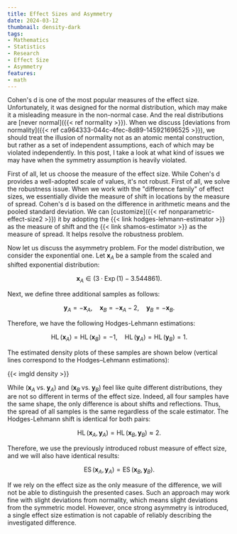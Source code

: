 ```yaml
---
title: Effect Sizes and Asymmetry
date: 2024-03-12
thumbnail: density-dark
tags:
- Mathematics
- Statistics
- Research
- Effect Size
- Asymmetry
features:
- math
---
```


Cohen's d is one of the most popular measures of the effect size.
Unfortunately, it was designed for the normal distribution,
  which may make it a misleading measure in the non-normal case.
And the real distributions are [never normal]({{< ref normality >}}).
When we discuss [deviations from normality]({{< ref ca964333-044c-4fec-8d89-145921696525 >}}),
  we should treat the illusion of normality not as an atomic mental construction,
  but rather as a set of independent assumptions, each of which may be violated independently.
In this post, I take a look at what kind of issues we may have when the symmetry assumption is heavily violated.

<!--more-->

First of all, let us choose the measure of the effect size.
While Cohen's d provides a well-adopted scale of values, it's not robust.
First of all, we solve the robustness issue.
When we work with the "difference family" of effect sizes,
  we essentially divide the measure of shift in locations by the measure of spread.
Cohen's d is based on the difference in arithmetic means and the pooled standard deviation.
We can [customize]({{< ref nonparametric-effect-size2 >}}) it by adopting
  the {{< link hodges-lehmann-estimator >}} as the measure of shift and
  the {{< link shamos-estimator >}} as the measure of spread.
It helps resolve the robustness problem.

Now let us discuss the asymmetry problem.
For the model distribution, we consider the exponential one.
Let $\mathbf{x}_A$ be a sample from the scaled and shifted exponential distribution:

$$
\mathbf{x}_A \in \left( 3 \cdot \operatorname{Exp}(1) - 3.544861 \right).
$$

Next, we define three additional samples as follows:

$$
\mathbf{y}_A = -\mathbf{x}_A,\quad
\mathbf{x}_B = -\mathbf{x}_A - 2,\quad
\mathbf{y}_B = -\mathbf{x}_B.
$$

Therefore, we have the following Hodges-Lehmann estimations:

$$
\operatorname{HL}(\mathbf{x}_A) = \operatorname{HL}(\mathbf{x}_B) = -1,\quad
\operatorname{HL}(\mathbf{y}_A) = \operatorname{HL}(\mathbf{y}_B) = 1.
$$

The estimated density plots of these samples are shown below
  (vertical lines correspond to the Hodges–Lehmann estimations):

{{< imgld density >}}

While
  $\left(\mathbf{x}_A\; \textrm{vs.}\; \mathbf{y}_A\right)$ and
  $\left(\mathbf{x}_B\; \textrm{vs.}\; \mathbf{y}_B\right)$ feel like quite different distributions,
  they are not so different in terms of the effect size.
Indeed, all four samples have the same shape, the only difference is about shifts and reflections.
Thus, the spread of all samples is the same regardless of the scale estimator.
The Hodges-Lehmann shift is identical for both pairs:

$$
\operatorname{HL}(\mathbf{x}_A, \mathbf{y}_A) =
\operatorname{HL}(\mathbf{x}_B, \mathbf{y}_B) \approx 2.
$$

Therefore, we use the previously introduced robust measure of effect size, and we will also have identical results:

$$
\operatorname{ES}(\mathbf{x}_A, \mathbf{y}_A) = \operatorname{ES}(\mathbf{x}_B, \mathbf{y}_B).
$$

If we rely on the effect size as the only measure of the difference,
  we will not be able to distinguish the presented cases.
Such an approach may work fine with slight deviations from normality,
  which means slight deviations from the symmetric model.
However, once strong asymmetry is introduced,
  a single effect size estimation is not capable of reliably describing the investigated difference.
